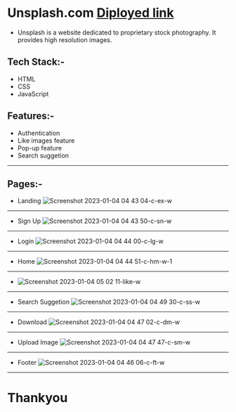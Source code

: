 # Unsplash.com [Diployed link](https://leafy-tarsier-0c242d.netlify.app/)

* Unsplash is a website dedicated to proprietary stock photography. It provides high resolution images. 

## Tech  Stack:-
<ul>
  <li>HTML</li>
   <li>CSS</li>
   <li>JavaScript</li>
</ul>

## Features:-
<ul>
  <li>Authentication</li>
   <li>Like images feature</li>
   <li>Pop-up feature</li>
   <li>Search suggetion</li>
</ul>

<hr>

## Pages:-
* Landing
![Screenshot 2023-01-04 04 43 04-c-ex-w](https://user-images.githubusercontent.com/110045725/210458143-12fa8be0-dd50-4aa3-aaa3-8578a9dbc362.png)

<hr>


* Sign Up
![Screenshot 2023-01-04 04 43 50-c-sn-w](https://user-images.githubusercontent.com/110045725/210458159-69bd4978-a534-4942-bb02-054c5fa646e1.png)

<hr>


* Login
![Screenshot 2023-01-04 04 44 00-c-lg-w](https://user-images.githubusercontent.com/110045725/210458170-3491baee-f26f-4da9-ae63-ef7255e42b80.png)

<hr>


* Home
![Screenshot 2023-01-04 04 44 51-c-hm-w-1](https://user-images.githubusercontent.com/110045725/210458191-5b09c41f-2ee2-4ce4-a810-7916e093665f.png)

<hr>

* ![Screenshot 2023-01-04 05 02 11-like-w](https://user-images.githubusercontent.com/110045725/210458620-a50ccd3b-f466-478e-bd23-7517caca75ce.png)

<hr>


* Search Suggetion
![Screenshot 2023-01-04 04 49 30-c-ss-w](https://user-images.githubusercontent.com/110045725/210458308-512ee81c-d72d-4e03-816f-958cb29c15a7.png)

<hr>


* Download
![Screenshot 2023-01-04 04 47 02-c-dm-w](https://user-images.githubusercontent.com/110045725/210458252-ef1c6f97-db7a-42fd-9254-8e267aa929c2.png)

<hr>


* Upload Image
![Screenshot 2023-01-04 04 47 47-c-sm-w](https://user-images.githubusercontent.com/110045725/210458283-989bbbd2-5454-45be-a848-9b8bb6504942.png)

<hr>


* Footer
![Screenshot 2023-01-04 04 46 06-c-ft-w](https://user-images.githubusercontent.com/110045725/210458317-c282f8a8-f849-4628-9df3-28b9dd0f4bd6.png)

<hr>

# Thankyou



